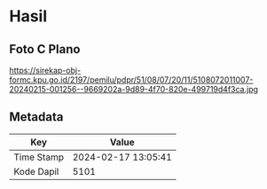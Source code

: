 # Hasil

## Foto C Plano

https://sirekap-obj-formc.kpu.go.id/2197/pemilu/pdpr/51/08/07/20/11/5108072011007-20240215-001256--9669202a-9d89-4f70-820e-499719d4f3ca.jpg


## Metadata

| Key        | Value               |
| ---------- | ------------------- |
| Time Stamp | 2024-02-17 13:05:41 |
| Kode Dapil | 5101                |




